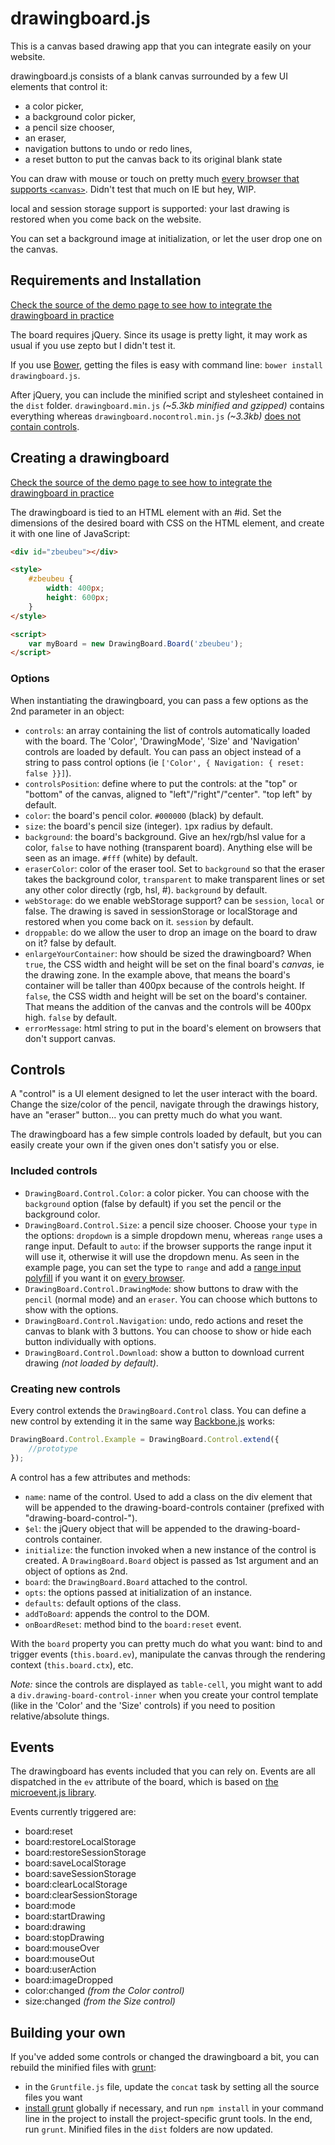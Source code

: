 # drawingboard.js

This is a canvas based drawing app that you can integrate easily on your website.

drawingboard.js consists of a blank canvas surrounded by a few UI elements that control it:

* a color picker,
* a background color picker,
* a pencil size chooser,
* an eraser,
* navigation buttons to undo or redo lines,
* a reset button to put the canvas back to its original blank state

You can draw with mouse or touch on pretty much [every browser that supports `<canvas>`](http://caniuse.com/#feat=canvas). Didn't test that much on IE but hey, WIP.

local and session storage support is supported: your last drawing is restored when you come back on the website.

You can set a background image at initialization, or let the user drop one on the canvas.

## Requirements and Installation

[Check the source of the demo page to see how to integrate the drawingboard in practice](http://manu.habite.la/drawingboard/example/)

The board requires jQuery. Since its usage is pretty light, it may work as usual if you use zepto but I didn't test it.

If you use [Bower](http://twitter.github.com/bower/), getting the files is easy with command line: `bower install drawingboard.js`.

After jQuery, you can include the minified script and stylesheet contained in the `dist` folder. `drawingboard.min.js` *(~5.3kb minified and gzipped)* contains everything whereas `drawingboard.nocontrol.min.js` *(~3.3kb)* [does not contain controls](http://manu.habite.la/drawingboard/img/moto.jpg).

## Creating a drawingboard

[Check the source of the demo page to see how to integrate the drawingboard in practice](http://manu.habite.la/drawingboard/example/)

The drawingboard is tied to an HTML element with an #id. Set the dimensions of the desired board with CSS on the HTML element, and create it with one line of JavaScript:

```html
<div id="zbeubeu"></div>

<style>
	#zbeubeu {
		width: 400px;
		height: 600px;
	}
</style>

<script>
	var myBoard = new DrawingBoard.Board('zbeubeu');
</script>
```

### Options

When instantiating the drawingboard, you can pass a few options as the 2nd parameter in an object:

* `controls`: an array containing the list of controls automatically loaded with the board. The 'Color', 'DrawingMode', 'Size' and 'Navigation' controls are loaded by default. You can pass an object instead of a string to pass control options (ie `['Color', { Navigation: { reset: false }}]`).
* `controlsPosition`: define where to put the controls: at the "top" or "bottom" of the canvas, aligned to "left"/"right"/"center". "top left" by default.
* `color`: the board's pencil color. `#000000` (black) by default.
* `size`: the board's pencil size (integer). `1`px radius by default.
* `background`: the board's background. Give an hex/rgb/hsl value for a color, `false` to have nothing (transparent board). Anything else will be seen as an image. `#fff` (white) by default.
* `eraserColor`: color of the eraser tool. Set to `background` so that the eraser takes the background color, `transparent` to make transparent lines or set any other color directly (rgb, hsl, #). `background` by default.
* `webStorage`: do we enable webStorage support? can be `session`, `local` or false. The drawing is saved in sessionStorage or localStorage and restored when you come back on it. `session` by default.
* `droppable`: do we allow the user to drop an image on the board to draw on it? false by default.
* `enlargeYourContainer`: how should be sized the drawingboard? When `true`, the CSS width and height will be set on the final board's *canvas*, ie the drawing zone. In the example above, that means the board's container will be taller than 400px because of the controls height. If `false`, the CSS width and height will be set on the board's container. That means the addition of the canvas and the controls will be 400px high. `false` by default.
* `errorMessage`: html string to put in the board's element on browsers that don't support canvas.

## Controls

A "control" is a UI element designed to let the user interact with the board. Change the size/color of the pencil, navigate through the drawings history, have an "eraser" button... you can pretty much do what you want.

The drawingboard has a few simple controls loaded by default, but you can easily create your own if the given ones don't satisfy you or else.

### Included controls

* `DrawingBoard.Control.Color`: a color picker. You can choose with the `background` option (false by default) if you set the pencil or the background color.
* `DrawingBoard.Control.Size`: a pencil size chooser. Choose your `type` in the options: `dropdown` is a simple dropdown menu, whereas `range` uses a range input. Default to `auto`: if the browser supports the range input it will use it, otherwise it will use the dropdown menu. As seen in the example page, you can set the type to `range` and add a [range input polyfill](https://github.com/freqdec/fd-slider) if you want it on [every browser](http://caniuse.com/#feat=input-range).
* `DrawingBoard.Control.DrawingMode`: show buttons to draw with the `pencil` (normal mode) and an `eraser`. You can choose which buttons to show with the options.
* `DrawingBoard.Control.Navigation`: undo, redo actions and reset the canvas to blank with 3 buttons. You can choose to show or hide each button individually with options.
* `DrawingBoard.Control.Download`: show a button to download current drawing *(not loaded by default)*.

### Creating new controls

Every control extends the `DrawingBoard.Control` class. You can define a new control by extending it in the same way [Backbone.js](http://backbonejs.org/) works:

```javascript
DrawingBoard.Control.Example = DrawingBoard.Control.extend({
	//prototype
});
```

A control has a few attributes and methods:

* `name`: name of the control. Used to add a class on the div element that will be appended to the drawing-board-controls container (prefixed with "drawing-board-control-").
* `$el`: the jQuery object that will be appended to the drawing-board-controls container.
* `initialize`: the function invoked when a new instance of the control is created. A `DrawingBoard.Board` object is passed as 1st argument and an object of options as 2nd.
* `board`: the `DrawingBoard.Board` attached to the control.
* `opts`: the options passed at initialization of an instance.
* `defaults`: default options of the class.
* `addToBoard`: appends the control to the DOM.
* `onBoardReset`: method bind to the `board:reset` event.

With the `board` property you can pretty much do what you want: bind to and trigger events (`this.board.ev`), manipulate the canvas through the rendering context (`this.board.ctx`), etc.

*Note:* since the controls are displayed as `table-cell`, you might want to add a `div.drawing-board-control-inner` when you create your control template (like in the 'Color' and the 'Size' controls) if you need to position relative/absolute things.

## Events

The drawingboard has events included that you can rely on. Events are all dispatched in the `ev` attribute of the board, which is based on [the microevent.js library](https://github.com/jeromeetienne/microevent.js).

Events currently triggered are:

* board:reset
* board:restoreLocalStorage
* board:restoreSessionStorage
* board:saveLocalStorage
* board:saveSessionStorage
* board:clearLocalStorage
* board:clearSessionStorage
* board:mode
* board:startDrawing
* board:drawing
* board:stopDrawing
* board:mouseOver
* board:mouseOut
* board:userAction
* board:imageDropped
* color:changed *(from the Color control)*
* size:changed *(from the Size control)*


## Building your own

If you've added some controls or changed the drawingboard a bit, you can rebuild the minified files with [grunt](http://gruntjs.com/):

* in the `Gruntfile.js` file, update the `concat` task by setting all the source files you want
* [install grunt](http://gruntjs.com/getting-started) globally if necessary, and run `npm install` in your command line in the project to install the project-specific grunt tools. In the end, run `grunt`. Minified files in the `dist` folders are now updated.
